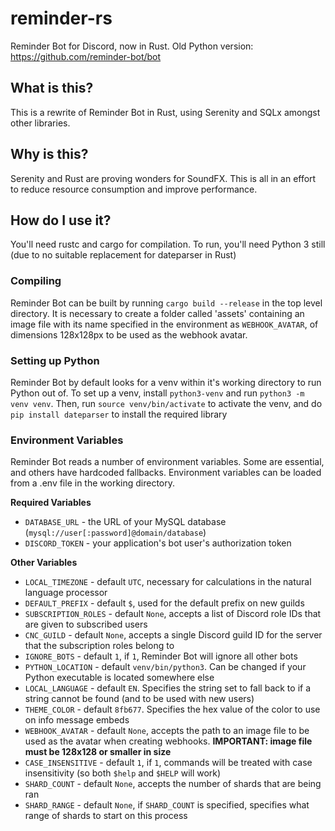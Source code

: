 # reminder-rs
Reminder Bot for Discord, now in Rust.
Old Python version: https://github.com/reminder-bot/bot

## What is this?
This is a rewrite of Reminder Bot in Rust, using Serenity and SQLx amongst other libraries.

## Why is this?
Serenity and Rust are proving wonders for SoundFX. This is all in an effort to reduce resource consumption and improve performance.

## How do I use it?
You'll need rustc and cargo for compilation. To run, you'll need Python 3 still (due to no suitable replacement for dateparser in Rust)

### Compiling
Reminder Bot can be built by running `cargo build --release` in the top level directory. It is necessary to create a folder called 'assets' containing an image file with its name specified in the environment as `WEBHOOK_AVATAR`, of dimensions 128x128px to be used as the webhook avatar.

### Setting up Python
Reminder Bot by default looks for a venv within it's working directory to run Python out of. To set up a venv, install `python3-venv` and run `python3 -m venv venv`. Then, run `source venv/bin/activate` to activate the venv, and do `pip install dateparser` to install the required library

### Environment Variables
Reminder Bot reads a number of environment variables. Some are essential, and others have hardcoded fallbacks. Environment variables can be loaded from a .env file in the working directory.

__Required Variables__
* `DATABASE_URL` - the URL of your MySQL database (`mysql://user[:password]@domain/database`)
* `DISCORD_TOKEN` - your application's bot user's authorization token

__Other Variables__
* `LOCAL_TIMEZONE` - default `UTC`, necessary for calculations in the natural language processor
* `DEFAULT_PREFIX` - default `$`, used for the default prefix on new guilds
* `SUBSCRIPTION_ROLES` - default `None`, accepts a list of Discord role IDs that are given to subscribed users
* `CNC_GUILD` - default `None`, accepts a single Discord guild ID for the server that the subscription roles belong to
* `IGNORE_BOTS` - default `1`, if `1`, Reminder Bot will ignore all other bots
* `PYTHON_LOCATION` - default `venv/bin/python3`. Can be changed if your Python executable is located somewhere else
* `LOCAL_LANGUAGE` - default `EN`. Specifies the string set to fall back to if a string cannot be found (and to be used with new users)
* `THEME_COLOR` - default `8fb677`. Specifies the hex value of the color to use on info message embeds 
* `WEBHOOK_AVATAR` - default `None`, accepts the path to an image file to be used as the avatar when creating webhooks. **IMPORTANT: image file must be 128x128 or smaller in size**
* `CASE_INSENSITIVE` - default `1`, if `1`, commands will be treated with case insensitivity (so both `$help` and `$HELP` will work)
* `SHARD_COUNT` - default `None`, accepts the number of shards that are being ran
* `SHARD_RANGE` - default `None`, if `SHARD_COUNT` is specified, specifies what range of shards to start on this process 
